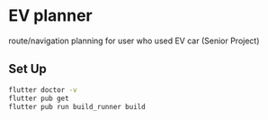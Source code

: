 # EV planner

route/navigation planning for user who used EV car (Senior Project)

## Set Up

```bash
flutter doctor -v
flutter pub get
flutter pub run build_runner build
```
